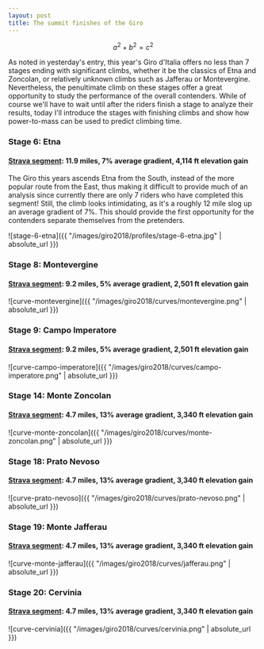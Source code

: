 ```yaml
---
layout: post
title: The summit finishes of the Giro
---
```


$$a^2 + b^2 = c^2$$

As noted in yesterday's entry, this year's Giro d'Italia offers no less than 7 stages ending with significant climbs, whether it be the classics of Etna and Zoncolan, or relatively unknown climbs such as Jafferau or Montevergine. Nevertheless, the penultimate climb on these stages offer a great opportunity to study the performance of the overall contenders. While of course we'll have to wait until after the riders finish a stage to analyze their results, today I'll introduce the stages with finishing climbs and show how power-to-mass can be used to predict climbing time.

### Stage 6: Etna
#### [Strava segment](https://www.strava.com/segments/17456582): 11.9 miles, 7% average gradient, 4,114 ft elevation gain

The Giro this years ascends Etna from the South, instead of the more popular route from the East, thus making it difficult to provide much of an analysis since currently there are only 7 riders who have completed this segment! Still, the climb looks intimidating, as it's a roughly 12 mile slog up an average gradient of 7%. This should provide the first opportunity for the contenders separate themselves from the pretenders.

![stage-6-etna]({{ "/images/giro2018/profiles/stage-6-etna.jpg" | absolute_url }})


### Stage 8: Montevergine
#### [Strava segment](https://www.strava.com/segments/8296241): 9.2 miles, 5% average gradient, 2,501 ft elevation gain

![curve-montevergine]({{ "/images/giro2018/curves/montevergine.png" | absolute_url }})

### Stage 9: Campo Imperatore
#### [Strava segment](https://www.strava.com/segments/1607020): 9.2 miles, 5% average gradient, 2,501 ft elevation gain


![curve-campo-imperatore]({{ "/images/giro2018/curves/campo-imperatore.png" | absolute_url }})


### Stage 14: Monte Zoncolan
#### [Strava segment](https://www.strava.com/segments/657601): 4.7 miles, 13% average gradient, 3,340 ft elevation gain


![curve-monte-zoncolan]({{ "/images/giro2018/curves/monte-zoncolan.png" | absolute_url }})


### Stage 18: Prato Nevoso
#### [Strava segment](https://www.strava.com/segments/1747235): 4.7 miles, 13% average gradient, 3,340 ft elevation gain

![curve-prato-nevoso]({{ "/images/giro2018/curves/prato-nevoso.png" | absolute_url }})

### Stage 19: Monte Jafferau
#### [Strava segment](https://www.strava.com/segments/4106767): 4.7 miles, 13% average gradient, 3,340 ft elevation gain

![curve-monte-jafferau]({{ "/images/giro2018/curves/jafferau.png" | absolute_url }})

### Stage 20: Cervinia
#### [Strava segment](https://www.strava.com/segments/9604560): 4.7 miles, 13% average gradient, 3,340 ft elevation gain

![curve-cervinia]({{ "/images/giro2018/curves/cervinia.png" | absolute_url }})
